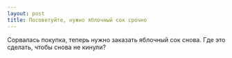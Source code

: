 ```yaml
---
layout: post 
title: Посоветуйте, нужно яблочный сок срочно 
--- 
```

Сорвалась покупка, теперь нужно заказать яблочный сок снова. Где это сделать, чтобы снова не кинули?